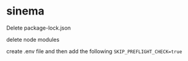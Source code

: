# sinema

Delete package-lock.json

delete node modules

create .env file and then add 
the following 
`SKIP_PREFLIGHT_CHECK=true`